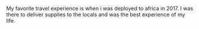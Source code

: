 My favorite travel experience is when i was deployed to africa in 2017. I was there to deliver supplies to the locals and was the best experience of my life.
